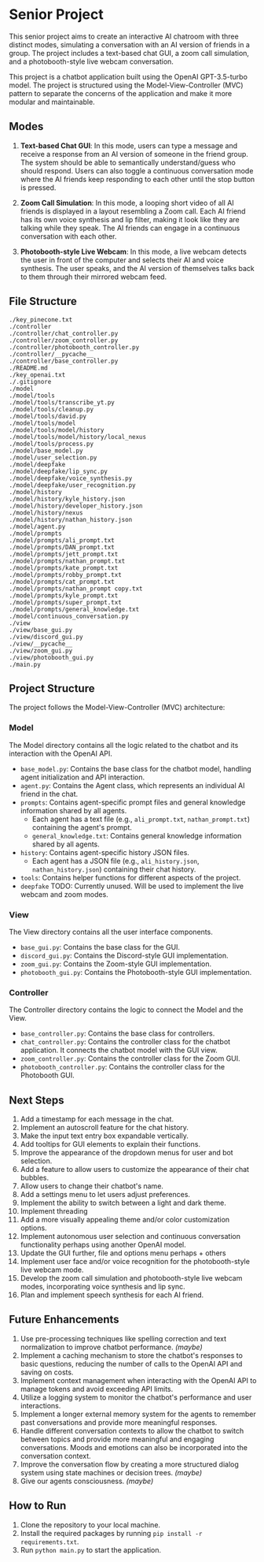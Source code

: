 # Senior Project

This senior project aims to create an interactive AI chatroom with three distinct modes, simulating a conversation with an AI version of friends in a group. The project includes a text-based chat GUI, a zoom call simulation, and a photobooth-style live webcam conversation.

This project is a chatbot application built using the OpenAI GPT-3.5-turbo model. The project is structured using the Model-View-Controller (MVC) pattern to separate the concerns of the application and make it more modular and maintainable.

## Modes

1. **Text-based Chat GUI**: In this mode, users can type a message and receive a response from an AI version of someone in the friend group. The system should be able to semantically understand/guess who should respond. Users can also toggle a continuous conversation mode where the AI friends keep responding to each other until the stop button is pressed.

2. **Zoom Call Simulation**: In this mode, a looping short video of all AI friends is displayed in a layout resembling a Zoom call. Each AI friend has its own voice synthesis and lip filter, making it look like they are talking while they speak. The AI friends can engage in a continuous conversation with each other.

3. **Photobooth-style Live Webcam**: In this mode, a live webcam detects the user in front of the computer and selects their AI and voice synthesis. The user speaks, and the AI version of themselves talks back to them through their mirrored webcam feed.

## File Structure
```
./key_pinecone.txt
./controller
./controller/chat_controller.py
./controller/zoom_controller.py
./controller/photobooth_controller.py
./controller/__pycache__
./controller/base_controller.py
./README.md
./key_openai.txt
./.gitignore
./model
./model/tools
./model/tools/transcribe_yt.py
./model/tools/cleanup.py
./model/tools/david.py
./model/tools/model
./model/tools/model/history
./model/tools/model/history/local_nexus
./model/tools/process.py
./model/base_model.py
./model/user_selection.py
./model/deepfake
./model/deepfake/lip_sync.py
./model/deepfake/voice_synthesis.py
./model/deepfake/user_recognition.py
./model/history
./model/history/kyle_history.json
./model/history/developer_history.json
./model/history/nexus
./model/history/nathan_history.json
./model/agent.py
./model/prompts
./model/prompts/ali_prompt.txt
./model/prompts/DAN_prompt.txt
./model/prompts/jett_prompt.txt
./model/prompts/nathan_prompt.txt
./model/prompts/kate_prompt.txt
./model/prompts/robby_prompt.txt
./model/prompts/cat_prompt.txt
./model/prompts/nathan_prompt copy.txt
./model/prompts/kyle_prompt.txt
./model/prompts/super_prompt.txt
./model/prompts/general_knowledge.txt
./model/continuous_conversation.py
./view
./view/base_gui.py
./view/discord_gui.py
./view/__pycache__
./view/zoom_gui.py
./view/photobooth_gui.py
./main.py
```

## Project Structure

The project follows the Model-View-Controller (MVC) architecture:

### Model

The Model directory contains all the logic related to the chatbot and its interaction with the OpenAI API.

- `base_model.py`: Contains the base class for the chatbot model, handling agent initialization and API interaction.
- `agent.py`: Contains the Agent class, which represents an individual AI friend in the chat.
- `prompts`: Contains agent-specific prompt files and general knowledge information shared by all agents.
  - Each agent has a text file (e.g., `ali_prompt.txt`, `nathan_prompt.txt`) containing the agent's prompt.
  - `general_knowledge.txt`: Contains general knowledge information shared by all agents.
- `history`: Contains agent-specific history JSON files.
  - Each agent has a JSON file (e.g., `ali_history.json`, `nathan_history.json`) containing their chat history.
- `tools`: Contains helper functions for different aspects of the project.
- `deepfake` TODO: Currently unused. Will be used to implement the live webcam and zoom modes.

### View

The View directory contains all the user interface components.

- `base_gui.py`: Contains the base class for the GUI.
- `discord_gui.py`: Contains the Discord-style GUI implementation.
- `zoom_gui.py`: Contains the Zoom-style GUI implementation.
- `photobooth_gui.py`: Contains the Photobooth-style GUI implementation.

### Controller

The Controller directory contains the logic to connect the Model and the View.

- `base_controller.py`: Contains the base class for controllers.
- `chat_controller.py`: Contains the controller class for the chatbot application. It connects the chatbot model with the GUI view.
- `zoom_controller.py`: Contains the controller class for the Zoom GUI.
- `photobooth_controller.py`: Contains the controller class for the Photobooth GUI.

## Next Steps

1. Add a timestamp for each message in the chat.
2. Implement an autoscroll feature for the chat history.
3. Make the input text entry box expandable vertically.
4. Add tooltips for GUI elements to explain their functions.
5. Improve the appearance of the dropdown menus for user and bot selection.
6. Add a feature to allow users to customize the appearance of their chat bubbles.
7. Allow users to change their chatbot's name.
8. Add a settings menu to let users adjust preferences.
9. Implement the ability to switch between a light and dark theme.
10. Implement threading
11. Add a more visually appealing theme and/or color customization options.
12. Implement autonomous user selection and continuous conversation functionality perhaps using another OpenAI model.
13. Update the GUI further, file and options menu perhaps + others
14. Implement user face and/or voice recognition for the photobooth-style live webcam mode.
15. Develop the zoom call simulation and photobooth-style live webcam modes, incorporating voice synthesis and lip sync.
16. Plan and implement speech synthesis for each AI friend.

## Future Enhancements

1. Use pre-processing techniques like spelling correction and text normalization to improve chatbot performance. _(maybe)_
2. Implement a caching mechanism to store the chatbot's responses to basic questions, reducing the number of calls to the OpenAI API and saving on costs.
3. Implement context management when interacting with the OpenAI API to manage tokens and avoid exceeding API limits.
4. Utilize a logging system to monitor the chatbot's performance and user interactions.
5. Implement a longer external memory system for the agents to remember past conversations and provide more meaningful responses.
6. Handle different conversation contexts to allow the chatbot to switch between topics and provide more meaningful and engaging conversations. Moods and emotions can also be incorporated into the conversation context.
7. Improve the conversation flow by creating a more structured dialog system using state machines or decision trees. _(maybe)_
8. Give our agents consciousness. _(maybe)_

## How to Run

1. Clone the repository to your local machine.
2. Install the required packages by running `pip install -r requirements.txt`.
3. Run `python main.py` to start the application.
